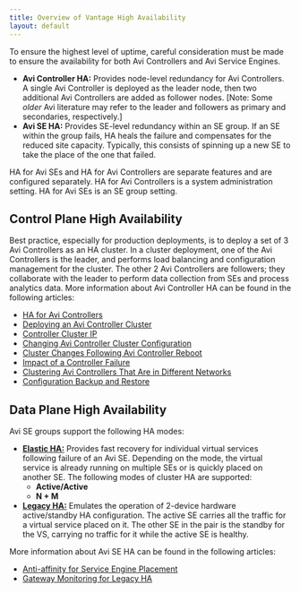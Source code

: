 ```yaml
---
title: Overview of Vantage High Availability
layout: default
---
```

To ensure the highest level of uptime, careful consideration must be made to ensure the availability for both Avi Controllers and Avi Service Engines.

* **Avi Controller HA:** Provides node-level redundancy for Avi Controllers. A single Avi Controller is deployed as the leader node, then two additional Avi Controllers are added as follower nodes. [Note: Some *older* Avi literature may refer to the leader and followers as primary and secondaries, respectively.]
* **Avi SE HA:** Provides SE-level redundancy within an SE group. If an SE within the group fails, HA heals the failure and compensates for the reduced site capacity. Typically, this consists of spinning up a new SE to take the place of the one that failed. 

HA for Avi SEs and HA for Avi Controllers are separate features and are configured separately. HA for Avi Controllers is a system administration setting. HA for Avi SEs is an SE group setting.
<a name="control-plane-HA"></a>

## Control Plane High Availability

Best practice, especially for production deployments, is to deploy a set of 3 Avi Controllers as an HA cluster. In a cluster deployment, one of the Avi Controllers is the leader, and performs load balancing and configuration management for the cluster. The other 2 Avi Controllers are followers; they collaborate with the leader to perform data collection from SEs and process analytics data. More information about Avi Controller HA can be found in the following articles:

* <a href="/docs/latest/ha-for-avi-controllers">HA for Avi Controllers</a>
* <a href="/docs/latest/configure-controller-ha-cluster">Deploying an Avi Controller Cluster</a>
* <a href="/docs/latest/controller-cluster-ip">Controller Cluster IP</a>
* <a href="/docs/latest/changing-avi-controller-cluster-configuration">Changing Avi Controller Cluster Configuration</a>
* <a href="/docs/latest/cluster-operational-changes">Cluster Changes Following Avi Controller Reboot</a>
* <a href="/docs/latest/impact-of-a-controller-failure">Impact of a Controller Failure</a>
* <a href="/docs/latest/clustering-controllers-from-different-networks">Clustering Avi Controllers That Are in Different Networks</a>
* <a href="/docs/latest/backup-the-configuration">Configuration Backup and Restore</a> 

<a name="data-plane-HA"></a>

## Data Plane High Availability

Avi SE groups support the following HA modes:

* **<a href="/docs/latest/elastic-ha-for-avi-service-engines-16-2">Elastic HA:</a>** Provides fast recovery for individual virtual services following failure of an Avi SE. Depending on the mode, the virtual service is already running on multiple SEs or is quickly placed on another SE. The following modes of cluster HA are supported:  
    * **Active/Active**
    * **N + M**
* **<a href="/docs/latest/legacy-ha-for-avi-service-engines/">Legacy HA:</a>** Emulates the operation of 2-device hardware active/standby HA configuration. The active SE carries all the traffic for a virtual service placed on it. The other SE in the pair is the standby for the VS, carrying no traffic for it while the active SE is healthy. 

More information about Avi SE HA can be found in the following articles:

* <a href="/docs/latest/anti-affinity-for-service-engine-placement">Anti-affinity for Service Engine Placement</a>
* <a href="/docs/latest/gateway-monitoring-for-legacy-ha">Gateway Monitoring for Legacy HA</a> 